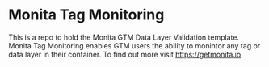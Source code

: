 
# Monita Tag Monitoring
This is a repo to hold the Monita GTM Data Layer Validation template. 
Monita Tag Monitoring enables GTM users the ability to monintor any tag or data layer in their container.
To find out more visit https://getmonita.io
